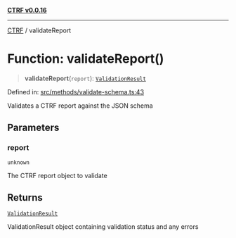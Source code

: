 [**CTRF v0.0.16**](../README.md)

***

[CTRF](../README.md) / validateReport

# Function: validateReport()

> **validateReport**(`report`): [`ValidationResult`](../interfaces/ValidationResult.md)

Defined in: [src/methods/validate-schema.ts:43](https://github.com/ctrf-io/ctrf-core-js/blob/main/src/methods/validate-schema.ts#L43)

Validates a CTRF report against the JSON schema

## Parameters

### report

`unknown`

The CTRF report object to validate

## Returns

[`ValidationResult`](../interfaces/ValidationResult.md)

ValidationResult object containing validation status and any errors
